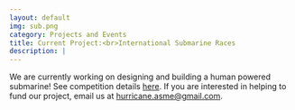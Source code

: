 ```yaml
---
layout: default
img: sub.png
category: Projects and Events
title: Current Project:<br>International Submarine Races
description: |
---
```

  We are currently working on designing and building a human powered submarine! See competition details [here](http://internationalsubmarineraces.org/). If you are interested in helping to fund our project, email us at <hurricane.asme@gmail.com>. 

